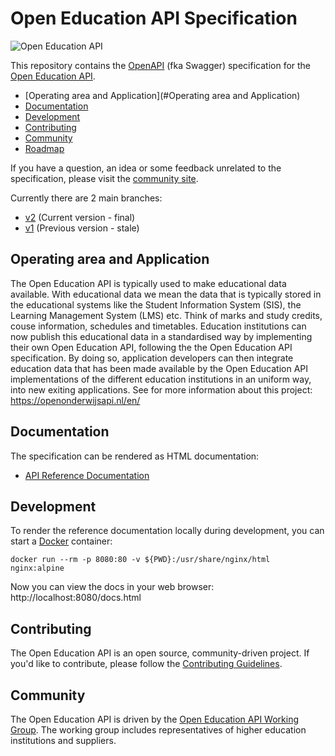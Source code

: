 # Open Education API Specification

![Open Education API](logo.png)

This repository contains the [OpenAPI](https://github.com/OAI/OpenAPI-Specification) (fka Swagger) specification for the [Open Education API](https://openonderwijsapi.nl/en/).

* [Operating area and Application](#Operating area and Application)
* [Documentation](#documentation)
* [Development](#development)
* [Contributing](#contributing)
* [Community](#community)
* [Roadmap](https://github.com/open-education-api/specification/blob/v2/ROADMAP.md)

If you have a question, an idea or some feedback unrelated to the specification, please visit the [community site](https://plus.google.com/communities/106455663981908394819).

Currently there are 2 main branches:

* [v2](https://github.com/open-education-api/specification/tree/v2) (Current version - final)
* [v1](https://github.com/open-education-api/specification/tree/v1) (Previous version - stale)

## Operating area and Application

The Open Education API is typically used to make educational data available. With educational data we mean 
the data that is typically stored in the educational systems like the Student Information System (SIS), the Learning Management System (LMS) etc. Think of marks and study credits, couse information, schedules and timetables. 
Education institutions can now publish this educational data in a standardised way by implementing their own Open Education API, following the the Open Education API specification. By doing so, application developers can then integrate education data that has been made available by the Open Education API implementations of the different education institutions in an uniform way, into new exiting applications.
See for more information about this project: https://openonderwijsapi.nl/en/

## Documentation

The specification can be rendered as HTML documentation:

* [API Reference Documentation](https://rawgit.com/open-education-api/specification/v2/docs.html)

## Development

To render the reference documentation locally during development, you can start a [Docker](https://www.docker.com/community-edition/) container:

```
docker run --rm -p 8080:80 -v ${PWD}:/usr/share/nginx/html nginx:alpine
```

Now you can view the docs in your web browser: http://localhost:8080/docs.html

## Contributing

The Open Education API is an open source, community-driven project. If you'd like to contribute, please follow the [Contributing Guidelines](CONTRIBUTING.md).

## Community

The Open Education API is driven by the [Open Education API Working Group](https://openonderwijsapi.nl/en/community/). The working group includes representatives of higher education institutions and suppliers.
